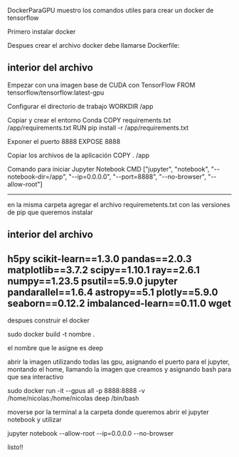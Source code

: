  DockerParaGPU
muestro los comandos utiles para crear un docker de tensorflow

Primero instalar docker

Despues crear el archivo docker debe llamarse Dockerfile:

interior del archivo 
-----------------------------------------------------
Empezar con una imagen base de CUDA con TensorFlow
FROM tensorflow/tensorflow:latest-gpu

Configurar el directorio de trabajo
WORKDIR /app

Copiar y crear el entorno Conda
COPY requirements.txt /app/requirements.txt
RUN pip install -r /app/requirements.txt 

Exponer el puerto 8888
EXPOSE 8888

Copiar los archivos de la aplicación
COPY . /app

Comando para iniciar Jupyter Notebook
CMD ["jupyter", "notebook", "--notebook-dir=/app", "--ip=0.0.0.0", "--port=8888", "--no-browser", "--allow-root"]

------------------------------------------------------

en la misma carpeta agregar el archivo requiremetents.txt con las versiones de pip que queremos instalar

interior del archivo 
---------------------------------
h5py
scikit-learn==1.3.0
pandas==2.0.3
matplotlib==3.7.2
scipy==1.10.1
ray==2.6.1
numpy==1.23.5
psutil==5.9.0
jupyter
pandarallel==1.6.4
astropy==5.1
plotly==5.9.0
seaborn==0.12.2
imbalanced-learn==0.11.0
wget
-----------------------------------------------

despues construir el docker

sudo docker build -t nombre .

el nombre que le asigne es deep

abrir la imagen utilizando todas las gpu, asignando el puerto para el jupyter, montando el home, llamando la imagen que creamos y asignando bash para que sea interactivo 

sudo docker run -it --gpus all -p 8888:8888 -v /home/nicolas:/home/nicolas deep /bin/bash

moverse por la terminal a la carpeta donde queremos abrir el jupyter notebook y utilizar 

jupyter notebook --allow-root --ip=0.0.0.0 --no-browser

listo!!

